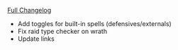 [Full Changelog](https://github.com/enderneko/Cell/compare/r155-release...6756e782ce23375c7885dc6e09cbfdc1a389a003)

- Add toggles for built-in spells (defensives/externals)
- Fix raid type checker on wrath
- Update links

